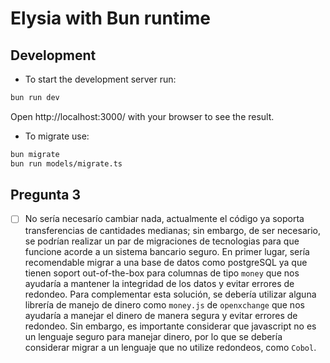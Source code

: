# Elysia with Bun runtime

## Development

- To start the development server run:

```bash
bun run dev
```

Open http://localhost:3000/ with your browser to see the result.

- To migrate use:

```bash
bun migrate
bun run models/migrate.ts
```

## Pregunta 3

- [ ] No sería necesarío cambiar nada, actualmente el código ya soporta
      transferencias de cantidades medianas; sin embargo, de ser necesario, se
      podrían realizar un par de migraciones de tecnologias para que funcione
      acorde a un sistema bancario seguro. En primer lugar, sería recomendable
      migrar a una base de datos como postgreSQL ya que tienen soport
      out-of-the-box para columnas de tipo `money` que nos ayudaría a mantener
      la integridad de los datos y evitar errores de redondeo. Para complementar
      esta solución, se debería utilizar alguna librería de manejo de dinero
      como `money.js` de `openxchange` que nos ayudaría a manejar el dinero de
      manera segura y evitar errores de redondeo. Sin embargo, es importante
      considerar que javascript no es un lenguaje seguro para manejar dinero,
      por lo que se debería considerar migrar a un lenguaje que no utilize
      redondeos, como `Cobol`.
